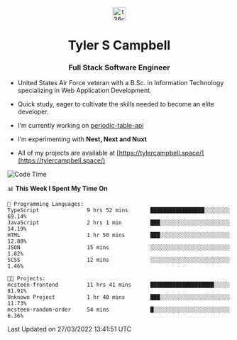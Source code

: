 <p align="center">
<a href="https://www.linkedin.com/in/t36campbell" target="blank"><img align="center" src="https://ik.imagekit.io/t36campbell/Portfolio/linkedin.png.original_m8bbGgPh6.png" alt="t36campbell" height="30" width="30" /></a>
</p>
<h1 align="center">Tyler S Campbell</h1>
<h3 align="center">Full Stack Software Engineer</h3>

* United States Air Force veteran with a B.Sc. in Information Technology specializing in Web Application Development. 

* Quick study, eager to cultivate the skills needed to become an elite developer.

* I’m currently working on [periodic-table-api](https://github.com/t36campbell/periodic-table-api)

* I’m experimenting with **Nest, Next and Nuxt**

* All of my projects are available at [https://tylercampbell.space/](https://tylercampbell.space/)

<!--START_SECTION:waka-->
![Code Time](http://img.shields.io/badge/Code%20Time-1%2C526%20hrs%201%20min-blue)

📊 **This Week I Spent My Time On** 

```text
💬 Programming Languages: 
TypeScript               9 hrs 52 mins       █████████████████░░░░░░░░   69.14% 
JavaScript               2 hrs 1 min         ███░░░░░░░░░░░░░░░░░░░░░░   14.19% 
HTML                     1 hr 50 mins        ███░░░░░░░░░░░░░░░░░░░░░░   12.88% 
JSON                     15 mins             ░░░░░░░░░░░░░░░░░░░░░░░░░   1.82% 
SCSS                     12 mins             ░░░░░░░░░░░░░░░░░░░░░░░░░   1.46%

🐱‍💻 Projects: 
mcsteen-frontend         11 hrs 41 mins      ████████████████████░░░░░   81.91% 
Unknown Project          1 hr 40 mins        ███░░░░░░░░░░░░░░░░░░░░░░   11.73% 
mcsteen-random-order     54 mins             █░░░░░░░░░░░░░░░░░░░░░░░░   6.36%

```


 Last Updated on 27/03/2022 13:41:51 UTC
<!--END_SECTION:waka-->

